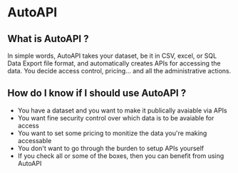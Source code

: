 # AutoAPI

## What is AutoAPI ?

In simple words, AutoAPI takes your dataset, be it in CSV, excel, or SQL Data Export file format, and automatically creates APIs for accessing the data. You decide access control, pricing... and all the administrative actions.

## How do I know if I should use AutoAPI ?

* You have a dataset and you want to make it publically avaiable via APIs
* You want fine security control over which data is to be avaiable for access
* You want to set some pricing to monitize the data you're making accessable
* You don't want to go through the burden to setup APIs yourself
* If you check all or some of the boxes, then you can benefit from using AutoAPI
